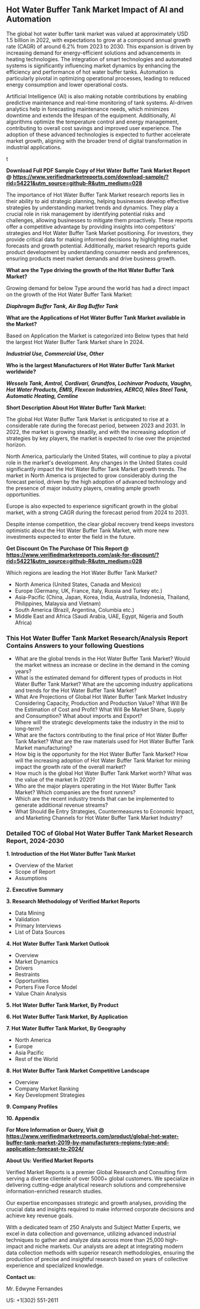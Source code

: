 <h2>Hot Water Buffer Tank Market Impact of AI and Automation</h2><p>The global hot water buffer tank market was valued at approximately USD 1.5 billion in 2022, with expectations to grow at a compound annual growth rate (CAGR) of around 6.2% from 2023 to 2030. This expansion is driven by increasing demand for energy-efficient solutions and advancements in heating technologies. The integration of smart technologies and automated systems is significantly influencing market dynamics by enhancing the efficiency and performance of hot water buffer tanks. Automation is particularly pivotal in optimizing operational processes, leading to reduced energy consumption and lower operational costs.</p><p>Artificial Intelligence (AI) is also making notable contributions by enabling predictive maintenance and real-time monitoring of tank systems. AI-driven analytics help in forecasting maintenance needs, which minimizes downtime and extends the lifespan of the equipment. Additionally, AI algorithms optimize the temperature control and energy management, contributing to overall cost savings and improved user experience. The adoption of these advanced technologies is expected to further accelerate market growth, aligning with the broader trend of digital transformation in industrial applications.</p>t</p><p id="" class=""><strong>Download Full PDF Sample Copy of Hot Water Buffer Tank Market Report @ <a href="https://www.verifiedmarketreports.com/download-sample/?rid=54221&utm_source=github-R&utm_medium=028" target="_blank">https://www.verifiedmarketreports.com/download-sample/?rid=54221&utm_source=github-R&utm_medium=028</a></strong></p><p>The importance of&nbsp;Hot Water Buffer Tank Market research reports lies in their ability to aid strategic planning, helping businesses develop effective strategies by understanding market trends and dynamics. They play a crucial role in risk management by identifying potential risks and challenges, allowing businesses to mitigate them proactively. These reports offer a competitive advantage by providing insights into competitors' strategies and Hot Water Buffer Tank Market positioning. For investors, they provide critical data for making informed decisions by highlighting market forecasts and growth potential. Additionally, market research reports guide product development by understanding consumer needs and preferences, ensuring products meet market demands and drive business growth.</p><p><strong>What are the&nbsp;Type driving the growth of the Hot Water Buffer Tank Market?</strong></p><p id="" class="">Growing demand for below Type around the world has had a direct impact on the growth of the Hot Water Buffer Tank Market:</p><em><strong>Diaphragm Buffer Tank, Air Bag Buffer Tank</strong></em></p><strong>What are the&nbsp;Applications&nbsp;of Hot Water Buffer Tank Market available in the Market?</strong></p><p id="" class="">Based on Application the Market is categorized into Below types that held the largest Hot Water Buffer Tank Market share In 2024.</p><em><strong>Industrial Use, Commercial Use, Other</strong></em></p><strong>Who is the largest Manufacturers of Hot Water Buffer Tank Market worldwide?</strong></p><p><em><strong>Wessels Tank, Amtrol, Cordivari, Grundfos, Lochinvar Products, Vaughn, Hot Water Products, EMIS, Flexcon Industries, AERCO, Niles Steel Tank, Automatic Heating, Cemline</strong></em></p><p id="" class=""><strong>Short Description About Hot Water Buffer Tank Market:</strong></p><p>The global Hot Water Buffer Tank Market is anticipated to rise at a considerable rate during the forecast period, between 2023 and 2031. In 2022, the market is growing steadily, and with the increasing adoption of strategies by key players, the market is expected to rise over the projected horizon.</p><p>North America, particularly the United States, will continue to play a pivotal role in the market's development. Any changes in the United States could significantly impact the Hot Water Buffer Tank Market growth trends. The market in North America is projected to grow considerably during the forecast period, driven by the high adoption of advanced technology and the presence of major industry players, creating ample growth opportunities.</p><p>Europe is also expected to experience significant growth in the global market, with a strong CAGR during the forecast period from 2024 to 2031.</p><p>Despite intense competition, the clear global recovery trend keeps investors optimistic about the Hot Water Buffer Tank Market, with more new investments expected to enter the field in the future.</p><p id="" class=""><strong>Get Discount On The Purchase Of This Report @ <a href="https://www.verifiedmarketreports.com/ask-for-discount/?rid=54221&utm_source=github-R&utm_medium=028" target="_blank">https://www.verifiedmarketreports.com/ask-for-discount/?rid=54221&utm_source=github-R&utm_medium=028</a></strong></p>Which regions are leading the Hot Water Buffer Tank Market?</p><ul><li>North America (United States, Canada and Mexico)</li><li>Europe (Germany, UK, France, Italy, Russia and Turkey etc.)</li><li>Asia-Pacific (China, Japan, Korea, India, Australia, Indonesia, Thailand, Philippines, Malaysia and Vietnam)</li><li>South America (Brazil, Argentina, Columbia etc.)</li><li>Middle East and Africa (Saudi Arabia, UAE, Egypt, Nigeria and South Africa)</li></ul><h3 id="" class="">This Hot Water Buffer Tank Market Research/Analysis Report Contains Answers to your following Questions</h3><ul><li>What are the global trends in the Hot Water Buffer Tank Market? Would the market witness an increase or decline in the demand in the coming years?</li><li>What is the estimated demand for different types of products in Hot Water Buffer Tank Market? What are the upcoming industry applications and trends for the Hot Water Buffer Tank Market?</li><li>What Are Projections of Global Hot Water Buffer Tank Market Industry Considering Capacity, Production and Production Value? What Will Be the Estimation of Cost and Profit? What Will Be Market Share, Supply and Consumption? What about imports and Export?</li><li>Where will the strategic developments take the industry in the mid to long-term?</li><li>What are the factors contributing to the final price of Hot Water Buffer Tank Market? What are the raw materials used for Hot Water Buffer Tank Market manufacturing?</li><li>How big is the opportunity for the Hot Water Buffer Tank Market? How will the increasing adoption of Hot Water Buffer Tank Market for mining impact the growth rate of the overall market?</li><li>How much is the global Hot Water Buffer Tank Market worth? What was the value of the market In 2020?</li><li>Who are the major players operating in the Hot Water Buffer Tank Market? Which companies are the front runners?</li><li>Which are the recent industry trends that can be implemented to generate additional revenue streams?</li><li>What Should Be Entry Strategies, Countermeasures to Economic Impact, and Marketing Channels for Hot Water Buffer Tank Market Industry?</li></ul><h3 id="" class="">Detailed TOC of Global Hot Water Buffer Tank Market Research Report, 2024-2030</h3><p id="" class=""><strong>1. Introduction of the Hot Water Buffer Tank Market</strong></p><ul><li>Overview of the Market</li><li>Scope of Report</li><li>Assumptions</li></ul><p id="" class=""><strong>2. Executive Summary</strong></p><p id="" class=""><strong>3. Research Methodology of Verified Market Reports</strong></p><ul><li>Data Mining</li><li>Validation</li><li>Primary Interviews</li><li>List of Data Sources</li></ul><p id="" class=""><strong>4. Hot Water Buffer Tank Market Outlook</strong></p><ul><li>Overview</li><li>Market Dynamics</li><li>Drivers</li><li>Restraints</li><li>Opportunities</li><li>Porters Five Force Model</li><li>Value Chain Analysis</li></ul><p id="" class=""><strong>5. Hot Water Buffer Tank Market, By Product</strong></p><p id="" class=""><strong>6. Hot Water Buffer Tank Market, By Application</strong></p><p id="" class=""><strong>7. Hot Water Buffer Tank Market, By Geography</strong></p><ul><li>North America</li><li>Europe</li><li>Asia Pacific</li><li>Rest of the World</li></ul><p id="" class=""><strong>8. Hot Water Buffer Tank Market Competitive Landscape</strong></p><ul><li>Overview</li><li>Company Market Ranking</li><li>Key Development Strategies</li></ul><p id="" class=""><strong>9. Company Profiles</strong></p><p id="" class=""><strong>10. Appendix</strong></p><p id="" class=""><strong>For More Information or Query, Visit @ <a href="https://www.verifiedmarketreports.com/product/global-hot-water-buffer-tank-market-2019-by-manufacturers-regions-type-and-application-forecast-to-2024/" target="_blank">https://www.verifiedmarketreports.com/product/global-hot-water-buffer-tank-market-2019-by-manufacturers-regions-type-and-application-forecast-to-2024/</a></strong></p><p id="" class=""><strong>About Us: Verified Market Reports</strong></p><p id="" class="">Verified Market Reports is a premier Global Research and Consulting firm serving a diverse clientele of over 5000+ global customers. We specialize in delivering cutting-edge analytical research solutions and comprehensive information-enriched research studies.</p><p id="" class="">Our expertise encompasses strategic and growth analyses, providing the crucial data and insights required to make informed corporate decisions and achieve key revenue goals.</p><p id="" class="">With a dedicated team of 250 Analysts and Subject Matter Experts, we excel in data collection and governance, utilizing advanced industrial techniques to gather and analyze data across more than 25,000 high-impact and niche markets. Our analysts are adept at integrating modern data collection methods with superior research methodologies, ensuring the production of precise and insightful research based on years of collective experience and specialized knowledge.</p><p id="" class=""><strong>Contact us:</strong></p><p id="" class="">Mr. Edwyne Fernandes</p><p id="" class="">US: +1(302) 551-2611</p>